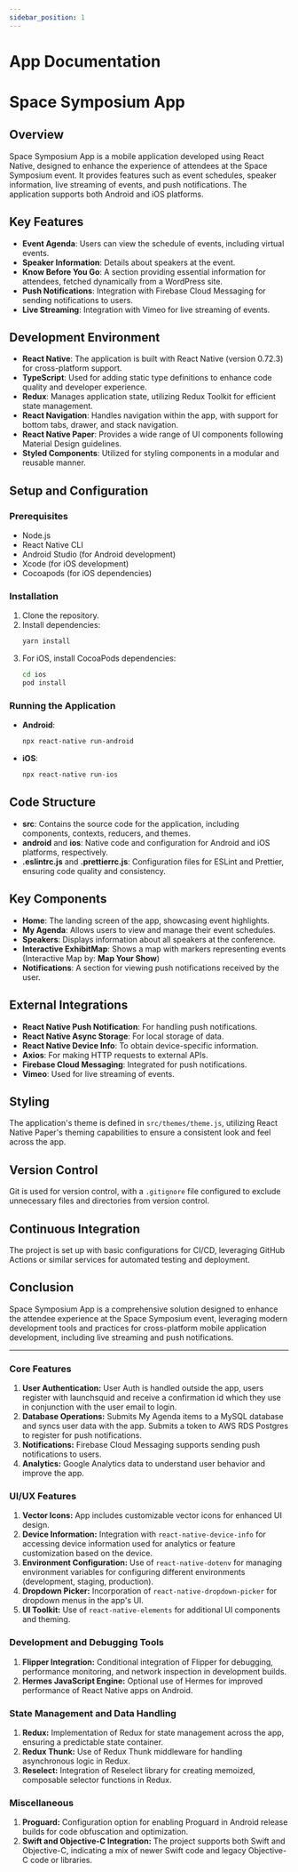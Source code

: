 ```yaml
---
sidebar_position: 1
---
```


# App Documentation

# Space Symposium App

## Overview

Space Symposium App is a mobile application developed using React Native, designed to enhance the experience of attendees at the Space Symposium event. It provides features such as event schedules, speaker information, live streaming of events, and push notifications. The application supports both Android and iOS platforms.

## Key Features

- **Event Agenda**: Users can view the schedule of events, including virtual events.
- **Speaker Information**: Details about speakers at the event.
- **Know Before You Go**: A section providing essential information for attendees, fetched dynamically from a WordPress site.
- **Push Notifications**: Integration with Firebase Cloud Messaging for sending notifications to users.
- **Live Streaming**: Integration with Vimeo for live streaming of events.

## Development Environment

- **React Native**: The application is built with React Native (version 0.72.3) for cross-platform support.
- **TypeScript**: Used for adding static type definitions to enhance code quality and developer experience.
- **Redux**: Manages application state, utilizing Redux Toolkit for efficient state management.
- **React Navigation**: Handles navigation within the app, with support for bottom tabs, drawer, and stack navigation.
- **React Native Paper**: Provides a wide range of UI components following Material Design guidelines.
- **Styled Components**: Utilized for styling components in a modular and reusable manner.

## Setup and Configuration

### Prerequisites

- Node.js
- React Native CLI
- Android Studio (for Android development)
- Xcode (for iOS development)
- Cocoapods (for iOS dependencies)

### Installation

1. Clone the repository.
2. Install dependencies:
   ```bash
   yarn install
   ```
3. For iOS, install CocoaPods dependencies:
   ```bash
   cd ios
   pod install
   ```

### Running the Application

- **Android**:
  ```bash
  npx react-native run-android
  ```
- **iOS**:
  ```bash
  npx react-native run-ios
  ```

## Code Structure

- **src**: Contains the source code for the application, including components, contexts, reducers, and themes.
- **android** and **ios**: Native code and configuration for Android and iOS platforms, respectively.
- **.eslintrc.js** and **.prettierrc.js**: Configuration files for ESLint and Prettier, ensuring code quality and consistency.

## Key Components

- **Home**: The landing screen of the app, showcasing event highlights.
- **My Agenda**: Allows users to view and manage their event schedules.
- **Speakers**: Displays information about all speakers at the conference.
- **Interactive ExhibitMap**: Shows a map with markers representing events (Interactive Map by: **Map Your Show**)
- **Notifications**: A section for viewing push notifications received by the user.

## External Integrations

- **React Native Push Notification**: For handling push notifications.
- **React Native Async Storage**: For local storage of data.
- **React Native Device Info**: To obtain device-specific information.
- **Axios**: For making HTTP requests to external APIs.
- **Firebase Cloud Messaging**: Integrated for push notifications.
- **Vimeo**: Used for live streaming of events.

## Styling

The application's theme is defined in `src/themes/theme.js`, utilizing React Native Paper's theming capabilities to ensure a consistent look and feel across the app.

## Version Control

Git is used for version control, with a `.gitignore` file configured to exclude unnecessary files and directories from version control.

## Continuous Integration

The project is set up with basic configurations for CI/CD, leveraging GitHub Actions or similar services for automated testing and deployment.

## Conclusion

Space Symposium App is a comprehensive solution designed to enhance the attendee experience at the Space Symposium event, leveraging modern development tools and practices for cross-platform mobile application development, including live streaming and push notifications.

---

### Core Features

1. **User Authentication:** User Auth is handled outside the app, users register with launchsquid and receive a confirmation id which they use in conjunction with the user email to login.
2. **Database Operations:** Submits My Agenda items to a MySQL database and syncs user data with the app. Submits a token to AWS RDS Postgres to register for push notifications.
3. **Notifications:** Firebase Cloud Messaging supports sending push notifications to users.
4. **Analytics:** Google Analytics data to understand user behavior and improve the app.

### UI/UX Features

1. **Vector Icons:** App includes customizable vector icons for enhanced UI design.
2. **Device Information:** Integration with `react-native-device-info` for accessing device information used for analytics or feature customization based on the device.
3. **Environment Configuration:** Use of `react-native-dotenv` for managing environment variables for configuring different environments (development, staging, production).
4. **Dropdown Picker:** Incorporation of `react-native-dropdown-picker` for dropdown menus in the app's UI.
5. **UI Toolkit:** Use of `react-native-elements` for additional UI components and theming.

### Development and Debugging Tools

1. **Flipper Integration:** Conditional integration of Flipper for debugging, performance monitoring, and network inspection in development builds.
2. **Hermes JavaScript Engine:** Optional use of Hermes for improved performance of React Native apps on Android.

### State Management and Data Handling

1. **Redux:** Implementation of Redux for state management across the app, ensuring a predictable state container.
2. **Redux Thunk:** Use of Redux Thunk middleware for handling asynchronous logic in Redux.
3. **Reselect:** Integration of Reselect library for creating memoized, composable selector functions in Redux.

### Miscellaneous

1. **Proguard:** Configuration option for enabling Proguard in Android release builds for code obfuscation and optimization.
2. **Swift and Objective-C Integration:** The project supports both Swift and Objective-C, indicating a mix of newer Swift code and legacy Objective-C code or libraries.
